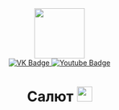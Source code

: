 <div id="header" align="center">
  <img src="https://media.giphy.com/media/QuxqWk7m9ffxyfoa0a/giphy.gif" width="100"/>
</div>

<div id="badges" align="center">
  <a href="https://vk.com/dok2850">
    <img src="https://img.shields.io/badge/VK-blue?logo=VK&logoColor=white&style=for-the-badge" alt="VK Badge"/>
  </a>
  <a href="https://www.youtube.com/channel/UCM8bYvQQVWKV2TjXmmG1eYA">
    <img src="https://img.shields.io/badge/YouTube-red?style=for-the-badge&logo=youtube&logoColor=white" alt="Youtube Badge"/>
  </a>
</div>

<div id="viewprof" align="center">
  <img src="https://komarev.com/ghpvc/?username=Dok285-username&style=flat-square&color=blue" alt=""/>
</div>

<div id="heythere" align="center">
  <h1>
  Салют
  <img src="https://media.giphy.com/media/hvRJCLFzcasrR4ia7z/giphy.gif" width="30px"/>
</h1>
</div>
